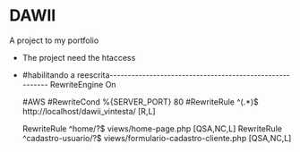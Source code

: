 # DAWII
A project to my portfolio
- The project need the htaccess
- #habilitando a reescrita---------------------------------------------------------
  RewriteEngine On

  #AWS
  #RewriteCond %{SERVER_PORT} 80
  #RewriteRule ^(.*)$ http://localhost/dawii_vintesta/ [R,L]

  RewriteRule    ^home/?$    views/home-page.php    [QSA,NC,L]
  RewriteRule    ^cadastro-usuario/?$    views/formulario-cadastro-cliente.php    [QSA,NC,L]
